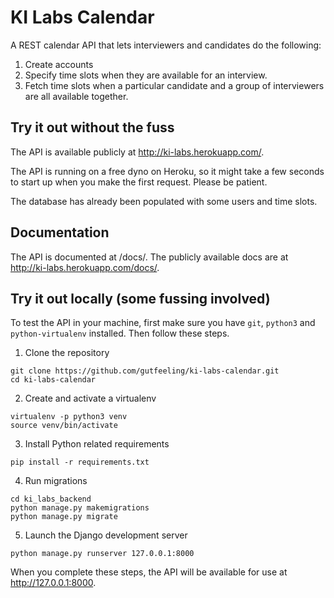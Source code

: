 # KI Labs Calendar

A REST calendar API that lets interviewers and candidates do the following:

1. Create accounts 
2. Specify time slots when they are available for an interview. 
3. Fetch time slots when a particular candidate and a group of interviewers are all available together.

## Try it out without the fuss

The API is available publicly at http://ki-labs.herokuapp.com/. 

The API is running on a free dyno on Heroku, so it might take a few seconds to start up when you make the first request.
Please be patient.

The database has already been populated with some users and time slots.

## Documentation 

The API is documented at /docs/. The publicly available docs are at http://ki-labs.herokuapp.com/docs/.

## Try it out locally (some fussing involved)

To test the API in your machine, first make sure you have `git`, `python3` and `python-virtualenv` installed. Then 
follow these steps.

1. Clone the repository
  
  ```
  git clone https://github.com/gutfeeling/ki-labs-calendar.git
  cd ki-labs-calendar
  ```

2. Create and activate a virtualenv

  ```
  virtualenv -p python3 venv
  source venv/bin/activate
  ```
  
3. Install Python related requirements

  ```
  pip install -r requirements.txt
  ```

4. Run migrations 

  ```
  cd ki_labs_backend
  python manage.py makemigrations
  python manage.py migrate
  ```

5. Launch the Django development server

  ```
  python manage.py runserver 127.0.0.1:8000
  ```

When you complete these steps, the API will be available for use at http://127.0.0.1:8000. 
